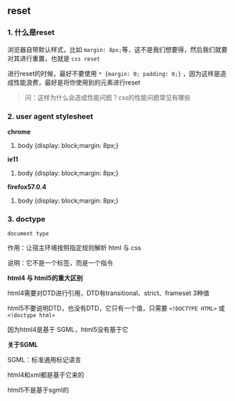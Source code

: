 ## reset

### 1. 什么是reset

浏览器自带默认样式，比如 `margin: 8px;`等，这不是我们想要得，然后我们就要对其进行重置，也就是 `css reset`

进行reset的时候，最好不要使用 `* {margin: 0; padding: 0;}` ，因为这样是造成性能浪费，最好是将你使用到的元素进行reset

> 问：这样为什么会造成性能问题？css的性能问题常见有哪些

### 2. user agent stylesheet

**chrome**

1. body {display: block;margin: 8px;}

**ie11**

1. body {display: block;margin: 8px;}

**firefox57.0.4**

1. body {display: block;margin: 8px;}

### 3. doctype

`document type`

作用：让宿主环境按照指定规则解析 html 与 css

说明：它不是一个标签，而是一个指令

**html4 与 html5的重大区别**

html4需要对DTD进行引用，DTD有transitional、strict、frameset 3种值

html5不要说明DTD，也没有DTD，它只有一个值，只需要 `<!DOCTYPE HTML>` 或 `<!doctype html>`

因为html4是基于 SGML，html5没有基于它

**关于SGML**

SGML：标准通用标记语言

html4和xml都是基于它来的

html5不是基于sgml的
